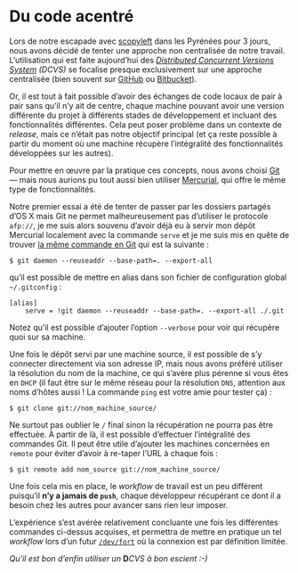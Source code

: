 # Du code acentré

Lors de notre escapade avec [scopyleft](http://scopyleft.fr) dans les Pyrénées pour 3 jours, nous avons décidé de tenter une approche non centralisée de notre travail. L’utilisation qui est faite aujourd’hui des *[Distributed Concurrent Versions System](https://en.wikipedia.org/wiki/Distributed_Concurrent_Versions_System) (DCVS)* se focalise presque exclusivement sur une approche centralisée (bien souvent sur [GitHub](https://github.com/) ou [Bitbucket](https://bitbucket.org)).

Or, il est tout à fait possible d’avoir des échanges de code locaux de pair à pair sans qu’il n’y ait de centre, chaque machine pouvant avoir une version différente du projet à différents stades de développement et incluant des fonctionnalités différentes. Cela peut poser problème dans un contexte de *release*, mais ce n’était pas notre objectif principal (et ça reste possible à partir du moment où une machine récupère l’intégralité des fonctionnalités développées sur les autres).

Pour mettre en œuvre par la pratique ces concepts, nous avons choisi [Git](http://git-scm.com/) — mais nous aurions pu tout aussi bien utiliser [Mercurial](http://mercurial.selenic.com/), qui offre le même type de fonctionnalités.

Notre premier essai a été de tenter de passer par les dossiers partagés d’OS X mais Git ne permet malheureusement pas d’utiliser le protocole `afp://`, je me suis alors souvenu d’avoir déjà eu à servir mon dépôt Mercurial localement avec la commande `serve` et je me suis mis en quête de trouver [la même commande en Git](http://stackoverflow.com/questions/377213/git-serve-i-would-like-it-that-simple) qui est la suivante :

    $ git daemon --reuseaddr --base-path=. --export-all

qu’il est possible de mettre en alias dans son fichier de configuration global `~/.gitconfig` :

    [alias]
        serve = !git daemon --reuseaddr --base-path=. --export-all ./.git

Notez qu’il est possible d’ajouter l’option `--verbose` pour voir qui récupère quoi sur sa machine.

Une fois le dépôt servi par une machine source, il est possible de s’y connecter directement via son adresse IP, mais nous avons préféré utiliser la résolution du nom de la machine, ce qui s’avère plus pérenne si vous êtes en `DHCP` (il faut être sur le même réseau pour la résolution `DNS`, attention aux noms d’hôtes aussi ! La commande `ping` est votre amie pour tester ça) :

    $ git clone git://nom_machine_source/

Ne surtout pas oublier le `/` final sinon la récupération ne pourra pas être effectuée. À partir de là, il est possible d’effectuer l’intégralité des commandes Git. Il peut être utile d’ajouter les machines concernées en `remote` pour éviter d’avoir à re-taper l’URL à chaque fois :

    $ git remote add nom_source git://nom_machine_source/

Une fois cela mis en place, le *workflow* de travail est un peu différent puisqu’il **n’y a jamais de `push`**, chaque développeur récupérant ce dont il a besoin chez les autres pour avancer sans rien leur imposer.

L’expérience s’est avérée relativement concluante une fois les différentes commandes ci-dessus acquises, et permettra de mettre en pratique un tel *workflow* lors d’un futur [`/dev/fort`](http://devfort.com/) où la connexion est par définition limitée.

*Qu’il est bon d’enfin utiliser un* **D***CVS à bon escient :-)*
